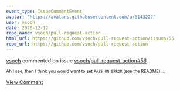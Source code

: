 ```yaml
---
event_type: IssueCommentEvent
avatar: "https://avatars.githubusercontent.com/u/814322?"
user: vsoch
date: 2020-12-12
repo_name: vsoch/pull-request-action
html_url: https://github.com/vsoch/pull-request-action/issues/56
repo_url: https://github.com/vsoch/pull-request-action
---
```


<a href='https://github.com/vsoch' target='_blank'>vsoch</a> commented on issue <a href='https://github.com/vsoch/pull-request-action/issues/56' target='_blank'>vsoch/pull-request-action#56</a>.

<small>Ah I see, then I think you would want to set `PASS_ON_ERROR` (see the README)....</small>

<a href='https://github.com/vsoch/pull-request-action/issues/56' target='_blank'>View Comment</a>
